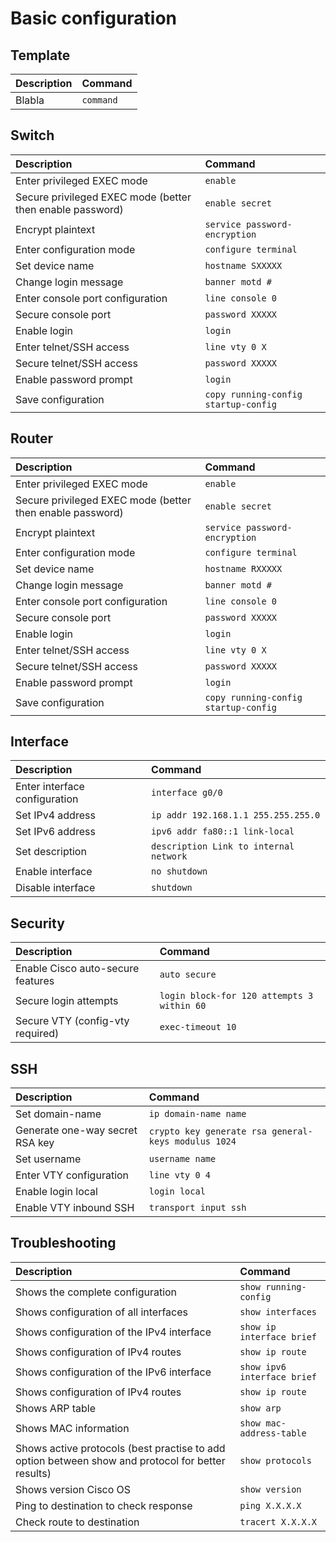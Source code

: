 # Basic configuration

## Template 

| Description       | Command       |
|:-----------------|:-------------|
| Blabla            | `command`     |

## Switch

| Description       | Command       |
|:-----------------|:-------------|
| Enter privileged EXEC mode            | `enable`     |
| Secure privileged EXEC mode (better then enable password)           | `enable secret`     |
| Encrypt plaintext            | `service password-encryption`     |
| Enter configuration mode            | `configure terminal`     |
| Set device name            | `hostname SXXXXX`     |
| Change login message            | `banner motd #`     |
| Enter console port configuration            | `line console 0`     |
| Secure console port            | `password XXXXX`     |
| Enable login            | `login`     |
| Enter telnet/SSH access            | `line vty 0 X`     |
| Secure telnet/SSH access            | `password XXXXX`     |
| Enable password prompt            | `login`     |
| Save configuration            | `copy running-config startup-config`     |


## Router

| Description       | Command       |
|:-----------------|:-------------|
| Enter privileged EXEC mode            | `enable`     |
| Secure privileged EXEC mode (better then enable password)           | `enable secret`     |
| Encrypt plaintext            | `service password-encryption`     |
| Enter configuration mode            | `configure terminal`     |
| Set device name            | `hostname RXXXXX`     |
| Change login message            | `banner motd #`     |
| Enter console port configuration            | `line console 0`     |
| Secure console port            | `password XXXXX`     |
| Enable login            | `login`     |
| Enter telnet/SSH access            | `line vty 0 X`     |
| Secure telnet/SSH access            | `password XXXXX`     |
| Enable password prompt            | `login`     |
| Save configuration            | `copy running-config startup-config`     |

## Interface

| Description       | Command       |
|:-----------------|:-------------|
| Enter interface configuration            | `interface g0/0`     |
| Set IPv4 address            | `ip addr 192.168.1.1 255.255.255.0`     |
| Set IPv6 address            | `ipv6 addr fa80::1 link-local`     |
| Set description            | `description Link to internal network`     |
| Enable interface            | `no shutdown`     |
| Disable interface           | `shutdown`     |


## Security

| Description       | Command       |
|:-----------------|:-------------|
| Enable Cisco auto-secure features            | `auto secure`     |
| Secure login attempts            | `login block-for 120 attempts 3 within 60`     |
| Secure VTY (config-vty required)            | `exec-timeout 10`     |

## SSH

| Description       | Command       |
|:-----------------|:-------------|
| Set domain-name            | `ip domain-name name`     |
| Generate one-way secret RSA key            | `crypto key generate rsa general-keys modulus 1024`     |
| Set username            | `username name`     |
| Enter VTY configuration            | `line vty 0 4`     |
| Enable login local            | `login local`     |
| Enable VTY inbound SSH            | `transport input ssh`     |

## Troubleshooting

| Description       | Command       |
|:-----------------|:-------------|
| Shows the complete configuration            | `show running-config`     |
| Shows configuration of all interfaces            | `show interfaces`     |
| Shows configuration of the IPv4 interface            | `show ip interface brief`     |
| Shows configuration of IPv4 routes            | `show ip route`     |
| Shows configuration of the IPv6 interface            | `show ipv6 interface brief`     |
| Shows configuration of IPv4 routes            | `show ip route`     |
| Shows ARP table            | `show arp`     |
| Shows MAC information            | `show mac-address-table`     |
| Shows active protocols (best practise to add option between show and protocol for better results)          | `show protocols`     |
| Shows version Cisco OS            | `show version`     |
| Ping to destination to check response            | `ping X.X.X.X`     |
| Check route to destination            | `tracert X.X.X.X`     |

